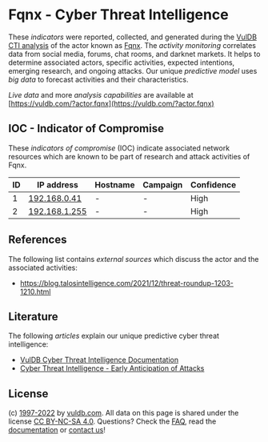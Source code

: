 # Fqnx - Cyber Threat Intelligence

These _indicators_ were reported, collected, and generated during the [VulDB CTI analysis](https://vuldb.com/?kb.cti) of the actor known as [Fqnx](https://vuldb.com/?actor.fqnx). The _activity monitoring_ correlates data from social media, forums, chat rooms, and darknet markets. It helps to determine associated actors, specific activities, expected intentions, emerging research, and ongoing attacks. Our unique _predictive model_ uses _big data_ to forecast activities and their characteristics.

_Live data_ and more _analysis capabilities_ are available at [https://vuldb.com/?actor.fqnx](https://vuldb.com/?actor.fqnx)

## IOC - Indicator of Compromise

These _indicators of compromise_ (IOC) indicate associated network resources which are known to be part of research and attack activities of Fqnx.

ID | IP address | Hostname | Campaign | Confidence
-- | ---------- | -------- | -------- | ----------
1 | [192.168.0.41](https://vuldb.com/?ip.192.168.0.41) | - | - | High
2 | [192.168.1.255](https://vuldb.com/?ip.192.168.1.255) | - | - | High

## References

The following list contains _external sources_ which discuss the actor and the associated activities:

* https://blog.talosintelligence.com/2021/12/threat-roundup-1203-1210.html

## Literature

The following _articles_ explain our unique predictive cyber threat intelligence:

* [VulDB Cyber Threat Intelligence Documentation](https://vuldb.com/?kb.cti)
* [Cyber Threat Intelligence - Early Anticipation of Attacks](https://www.scip.ch/en/?labs.20201022)

## License

(c) [1997-2022](https://vuldb.com/?kb.changelog) by [vuldb.com](https://vuldb.com/?kb.about). All data on this page is shared under the license [CC BY-NC-SA 4.0](https://creativecommons.org/licenses/by-nc-sa/4.0/). Questions? Check the [FAQ](https://vuldb.com/?kb.faq), read the [documentation](https://vuldb.com/?kb) or [contact us](https://vuldb.com/?contact)!

